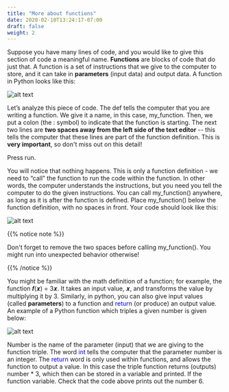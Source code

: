 ```yaml
---
title: "More about functions"
date: 2020-02-10T13:24:17-07:00
draft: false
weight: 2
--- 
```


Suppose you have many lines of code, and you would like to give this section of code a meaningful name. <b>Functions</b> are blocks of code that do just that. A function is a set of instructions that we give to the computer to store, and it can take in <b>parameters</b> (input data) and output data. A function in Python looks like this:

![alt text](../../img/function.png "sample function with explanation")

Let’s analyze this piece of code. The def tells the computer that you are writing a function. We give it a name, in this case, my_function. Then, we put a colon (the : symbol) to indicate that the function is starting. The next two lines are <b>two spaces away from the left side of the text editor</b> -- this tells the computer that these lines are part of the function definition. This is <b>very important</b>, so don't miss out on this detail!

Press run.

You will notice that nothing happens. This is only a function definition - we need to “call” the function to run the code within the function. In other words, the computer understands the instructions, but you need you tell the computer to do the given instructions. You can call my_function() anywhere, as long as it is after the function is defined. Place my_function() below the function definition, with no spaces in front. Your code should look like this:
 

![alt text](../../img/my_function.png)

{{% notice note %}}

Don't forget to remove the two spaces before calling my_function(). You might run into unexpected behavior otherwise! 

{{% /notice %}}

You might be familiar with the math definition of a function; for example,
the function 𝒇(𝒙) = 3𝒙. It takes an input value, 𝒙, and transforms the value by multiplying it by 3. Similarly, in python, you can also give input values (called <b>parameters</b>) to a function and <font color="blue">return</font> (or produce) an output value. An example of a Python function which triples a given
number is given below:

![alt text](../../img/function_triples.png "sample function the triples a given number")

Number is the name of the parameter (input) that we are giving to the function triple. The word <font color="blue">int</font> tells the computer that the parameter number is an integer. The <font color="blue">return</font> word is only used within functions, and allows the function to output a value. In this case the triple function returns (outputs) number * 3, which then can be stored in a variable and printed. If the function variable. Check that the code above prints out the number 6.
